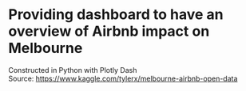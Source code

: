 <h1>Providing dashboard to have an overview of Airbnb impact on Melbourne</h1>

Constructed in Python with Plotly Dash<br/>
Source: https://www.kaggle.com/tylerx/melbourne-airbnb-open-data
